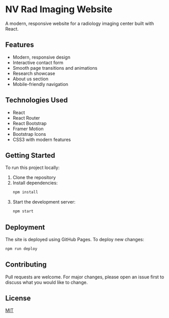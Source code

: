 # NV Rad Imaging Website

A modern, responsive website for a radiology imaging center built with React.

## Features

- Modern, responsive design
- Interactive contact form
- Smooth page transitions and animations
- Research showcase
- About us section
- Mobile-friendly navigation

## Technologies Used

- React
- React Router
- React Bootstrap
- Framer Motion
- Bootstrap Icons
- CSS3 with modern features

## Getting Started

To run this project locally:

1. Clone the repository
2. Install dependencies:
   ```bash
   npm install
   ```
3. Start the development server:
   ```bash
   npm start
   ```

## Deployment

The site is deployed using GitHub Pages. To deploy new changes:

```bash
npm run deploy
```

## Contributing

Pull requests are welcome. For major changes, please open an issue first to discuss what you would like to change.

## License

[MIT](https://choosealicense.com/licenses/mit/)
